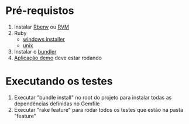 <h1>Pré-requistos</h1>
<ol>
  <li>Instalar <a target="_BLANK" href="https://github.com/sstephenson/rbenv">Rbenv</a> ou <a target="_BLANK" href="http://rvm.io/rvm/install">RVM</a></li>
  <li>Ruby
    <ul>
      <li><a target="_BLANK" href="http://rubyinstaller.org/">windows installer</a></li>
      <li><a target="_BLANK" href="https://github.com/sstephenson/rbenv#installing-ruby-versions">unix</a></li>
    </ul>
  </li>
  <li>Instalar o <a target="_BLANK" href="http://bundler.io/">bundler</a></li>
  <li><a href="https://github.com/rafalima/demo.activeadmin.info/blob/master/README.md">Aplicação demo</a> deve estar rodando</li>
</ol>

<h1>Executando os testes</h1>
<ol>
  <li>Executar "bundle install" no root do projeto para instalar todas as dependências definidas no Gemfile</li>
  <li>Executar "rake feature" para rodar todos os testes que estão na pasta "feature"</li>
</ol>

